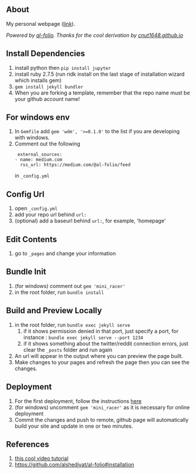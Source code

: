 ## About

My personal webpage ([link](https://WaterHyacinthInNANHU.github.io)). 

*Powered by [al-folio](https://github.com/alshedivat/al-folio). Thanks for the cool derivation by [cnut1648.github.io](https://github.com/cnut1648/cnut1648.github.io)*

## Install Dependencies
1. install python then `pip install jupyter`
2. install ruby 2.7.5 (run ridk install on the last stage of installation wizard which installs gem)
3. `gem install jekyll bundler`
4. When you are forking a template, remember that the repo name must be your github account name!

## For windows env
1. In `Gemfile` add `gem 'wdm', '>=0.1.0'` to the list if you are developing with windows.
2. Comment out the following
   ```
    external_sources: 
   - name: medium.com 
     rss_url: https://medium.com/@al-folio/feed 
   ```
   in `_config.yml`

## Config Url
1. open `_config.yml`
2. add your repo url behind `url:`
3. (optional) add a baseurl behind `url:`, for example, 'homepage'

## Edit Contents
1. go to `_pages` and change your information

## Bundle Init
1. (for windows) comment out `gem 'mini_racer'`
2. in the root folder, run `bundle install`

## Build and Preview Locally
1. in the root folder, run `bundle exec jekyll serve`
   1. if it shows permission denied in that port, just specify a port, for instance : `bundle exec jekyll serve --port 1234`
   2. if it shows something about the twitter/reddit connection errors, just clear the `_posts` folder and run again
2. An url will appear in the output where you can preview the page built.
3. Make changes to your pages and refresh the page then you can see the changes.

## Deployment
1. For the first deployment, follow the instructions [here](https://github.com/alshedivat/al-folio#deployment)
2. (for windows) uncomment `gem 'mini_racer'` as it is necessary for online deployment
3. Commit the changes and push to remote, github page will automatically build your site and update in one or two minutes. 

## References
1. [this cool video tutorial](https://www.youtube.com/watch?v=g6AJ9qPPoyc)
2. https://github.com/alshedivat/al-folio#installation